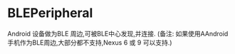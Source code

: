 # BLEPeripheral
Android 设备做为BLE 周边,可被BLE中心发现,并连接.
(备注: 如果使用AAndroid手机作为BLE周边,大部分都不支持,Nexus 6 或 9 可以支持.)
